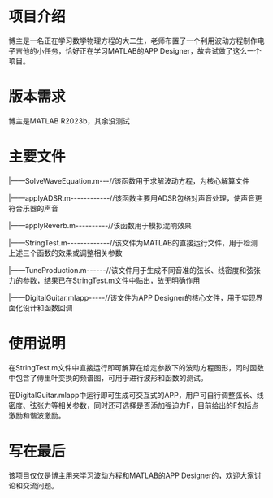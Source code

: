 # 项目介绍

  博主是一名正在学习数学物理方程的大二生，老师布置了一个利用波动方程制作电子吉他的小任务，恰好正在学习MATLAB的APP Designer，故尝试做了这么一个项目。

# 版本需求

  博主是MATLAB R2023b，其余没测试
  
# 主要文件

  |——SolveWaveEquation.m---//该函数用于求解波动方程，为核心解算文件
  
  |——applyADSR.m------------//该函数主要用ADSR包络对声音处理，使声音更符合乐器的声音
  
  |——applyReverb.m----------//该函数用于模拟混响效果
  
  |——StringTest.m-------------//该文件为MATLAB的直接运行文件，用于检测上述三个函数的效果或调整相关参数
  
  |——TuneProduction.m------//该文件用于生成不同音准的弦长、线密度和弦张力的参数，结果已在StringTest.m文件中贴出，故无明确作用
  
  |——DigitalGuitar.mlapp-----//该文件为APP Designer的核心文件，用于实现界面化设计和函数回调
  

# 使用说明

  在StringTest.m文件中直接运行即可解算在给定参数下的波动方程图形，同时函数中包含了傅里叶变换的频谱图，可用于进行波形和函数的测试。
  
  在DigitalGuitar.mlapp中运行即可生成可交互式的APP，用户可自行调整弦长、线密度、弦张力等相关参数，同时还可选择是否添加强迫力F，目前给出的F包括点激励和谐波激励。

# 写在最后

  该项目仅仅是博主用来学习波动方程和MATLAB的APP Designer的，欢迎大家讨论和交流问题。
